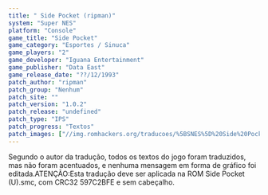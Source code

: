 ```yaml
---
title: " Side Pocket (ripman)"
system: "Super NES"
platform: "Console"
game_title: "Side Pocket"
game_category: "Esportes / Sinuca"
game_players: "2"
game_developer: "Iguana Entertainment"
game_publisher: "Data East"
game_release_date: "??/12/1993"
patch_author: "ripman"
patch_group: "Nenhum"
patch_site: ""
patch_version: "1.0.2"
patch_release: "undefined"
patch_type: "IPS"
patch_progress: "Textos"
patch_images: ["//img.romhackers.org/traducoes/%5BSNES%5D%20Side%20Pocket%20-%20ripman%20-%201.png","//img.romhackers.org/traducoes/%5BSNES%5D%20Side%20Pocket%20-%20ripman%20-%202.png","//img.romhackers.org/traducoes/%5BSNES%5D%20Side%20Pocket%20-%20ripman%20-%203.png"]
---
```

Segundo o autor da tradução, todos os textos do jogo foram traduzidos, mas não foram acentuados, e nenhuma mensagem em forma de gráfico foi editada.ATENÇÃO:Esta tradução deve ser aplicada na ROM Side Pocket (U).smc, com CRC32 597C2BFE e sem cabeçalho.